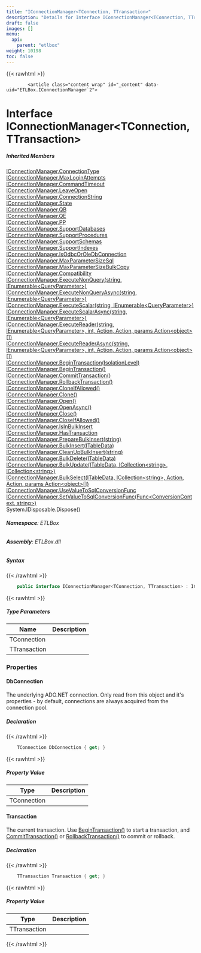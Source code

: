 ```yaml
---
title: "IConnectionManager<TConnection, TTransaction>"
description: "Details for Interface IConnectionManager<TConnection, TTransaction> (ETLBox)"
draft: false
images: []
menu:
  api:
    parent: "etlbox"
weight: 10198
toc: false
---
```


{{< rawhtml >}}

            <article class="content wrap" id="_content" data-uid="ETLBox.IConnectionManager`2">
  <h1 id="ETLBox_IConnectionManager_2" data-uid="ETLBox.IConnectionManager`2" class="text-break">Interface IConnectionManager&lt;TConnection, TTransaction&gt;
</h1>
  <div class="markdown level0 summary"></div>
  <div class="markdown level0 conceptual"></div>
  <div class="inheritedMembers">
    <h5>Inherited Members</h5>
    <div>
      <a class="xref" href="/api/etlbox/iconnectionmanager#ETLBox_IConnectionManager_ConnectionType">IConnectionManager.ConnectionType</a>
    </div>
    <div>
      <a class="xref" href="/api/etlbox/iconnectionmanager#ETLBox_IConnectionManager_MaxLoginAttempts">IConnectionManager.MaxLoginAttempts</a>
    </div>
    <div>
      <a class="xref" href="/api/etlbox/iconnectionmanager#ETLBox_IConnectionManager_CommandTimeout">IConnectionManager.CommandTimeout</a>
    </div>
    <div>
      <a class="xref" href="/api/etlbox/iconnectionmanager#ETLBox_IConnectionManager_LeaveOpen">IConnectionManager.LeaveOpen</a>
    </div>
    <div>
      <a class="xref" href="/api/etlbox/iconnectionmanager#ETLBox_IConnectionManager_ConnectionString">IConnectionManager.ConnectionString</a>
    </div>
    <div>
      <a class="xref" href="/api/etlbox/iconnectionmanager#ETLBox_IConnectionManager_State">IConnectionManager.State</a>
    </div>
    <div>
      <a class="xref" href="/api/etlbox/iconnectionmanager#ETLBox_IConnectionManager_QB">IConnectionManager.QB</a>
    </div>
    <div>
      <a class="xref" href="/api/etlbox/iconnectionmanager#ETLBox_IConnectionManager_QE">IConnectionManager.QE</a>
    </div>
    <div>
      <a class="xref" href="/api/etlbox/iconnectionmanager#ETLBox_IConnectionManager_PP">IConnectionManager.PP</a>
    </div>
    <div>
      <a class="xref" href="/api/etlbox/iconnectionmanager#ETLBox_IConnectionManager_SupportDatabases">IConnectionManager.SupportDatabases</a>
    </div>
    <div>
      <a class="xref" href="/api/etlbox/iconnectionmanager#ETLBox_IConnectionManager_SupportProcedures">IConnectionManager.SupportProcedures</a>
    </div>
    <div>
      <a class="xref" href="/api/etlbox/iconnectionmanager#ETLBox_IConnectionManager_SupportSchemas">IConnectionManager.SupportSchemas</a>
    </div>
    <div>
      <a class="xref" href="/api/etlbox/iconnectionmanager#ETLBox_IConnectionManager_SupportIndexes">IConnectionManager.SupportIndexes</a>
    </div>
    <div>
      <a class="xref" href="/api/etlbox/iconnectionmanager#ETLBox_IConnectionManager_IsOdbcOrOleDbConnection">IConnectionManager.IsOdbcOrOleDbConnection</a>
    </div>
    <div>
      <a class="xref" href="/api/etlbox/iconnectionmanager#ETLBox_IConnectionManager_MaxParameterSizeSql">IConnectionManager.MaxParameterSizeSql</a>
    </div>
    <div>
      <a class="xref" href="/api/etlbox/iconnectionmanager#ETLBox_IConnectionManager_MaxParameterSizeBulkCopy">IConnectionManager.MaxParameterSizeBulkCopy</a>
    </div>
    <div>
      <a class="xref" href="/api/etlbox/iconnectionmanager#ETLBox_IConnectionManager_Compatibility">IConnectionManager.Compatibility</a>
    </div>
    <div>
      <a class="xref" href="/api/etlbox/iconnectionmanager#ETLBox_IConnectionManager_ExecuteNonQuery_System_String_System_Collections_Generic_IEnumerable_ETLBox_ControlFlow_QueryParameter__">IConnectionManager.ExecuteNonQuery(string, IEnumerable&lt;QueryParameter&gt;)</a>
    </div>
    <div>
      <a class="xref" href="/api/etlbox/iconnectionmanager#ETLBox_IConnectionManager_ExecuteNonQueryAsync_System_String_System_Collections_Generic_IEnumerable_ETLBox_ControlFlow_QueryParameter__">IConnectionManager.ExecuteNonQueryAsync(string, IEnumerable&lt;QueryParameter&gt;)</a>
    </div>
    <div>
      <a class="xref" href="/api/etlbox/iconnectionmanager#ETLBox_IConnectionManager_ExecuteScalar_System_String_System_Collections_Generic_IEnumerable_ETLBox_ControlFlow_QueryParameter__">IConnectionManager.ExecuteScalar(string, IEnumerable&lt;QueryParameter&gt;)</a>
    </div>
    <div>
      <a class="xref" href="/api/etlbox/iconnectionmanager#ETLBox_IConnectionManager_ExecuteScalarAsync_System_String_System_Collections_Generic_IEnumerable_ETLBox_ControlFlow_QueryParameter__">IConnectionManager.ExecuteScalarAsync(string, IEnumerable&lt;QueryParameter&gt;)</a>
    </div>
    <div>
      <a class="xref" href="/api/etlbox/iconnectionmanager#ETLBox_IConnectionManager_ExecuteReader_System_String_System_Collections_Generic_IEnumerable_ETLBox_ControlFlow_QueryParameter__System_Int32_System_Action_System_Action_System_Action_System_Object____">IConnectionManager.ExecuteReader(string, IEnumerable&lt;QueryParameter&gt;, int, Action, Action, params Action&lt;object&gt;[])</a>
    </div>
    <div>
      <a class="xref" href="/api/etlbox/iconnectionmanager#ETLBox_IConnectionManager_ExecuteReaderAsync_System_String_System_Collections_Generic_IEnumerable_ETLBox_ControlFlow_QueryParameter__System_Int32_System_Action_System_Action_System_Action_System_Object____">IConnectionManager.ExecuteReaderAsync(string, IEnumerable&lt;QueryParameter&gt;, int, Action, Action, params Action&lt;object&gt;[])</a>
    </div>
    <div>
      <a class="xref" href="/api/etlbox/iconnectionmanager#ETLBox_IConnectionManager_BeginTransaction_System_Data_IsolationLevel_">IConnectionManager.BeginTransaction(IsolationLevel)</a>
    </div>
    <div>
      <a class="xref" href="/api/etlbox/iconnectionmanager#ETLBox_IConnectionManager_BeginTransaction">IConnectionManager.BeginTransaction()</a>
    </div>
    <div>
      <a class="xref" href="/api/etlbox/iconnectionmanager#ETLBox_IConnectionManager_CommitTransaction">IConnectionManager.CommitTransaction()</a>
    </div>
    <div>
      <a class="xref" href="/api/etlbox/iconnectionmanager#ETLBox_IConnectionManager_RollbackTransaction">IConnectionManager.RollbackTransaction()</a>
    </div>
    <div>
      <a class="xref" href="/api/etlbox/iconnectionmanager#ETLBox_IConnectionManager_CloneIfAllowed">IConnectionManager.CloneIfAllowed()</a>
    </div>
    <div>
      <a class="xref" href="/api/etlbox/iconnectionmanager#ETLBox_IConnectionManager_Clone">IConnectionManager.Clone()</a>
    </div>
    <div>
      <a class="xref" href="/api/etlbox/iconnectionmanager#ETLBox_IConnectionManager_Open">IConnectionManager.Open()</a>
    </div>
    <div>
      <a class="xref" href="/api/etlbox/iconnectionmanager#ETLBox_IConnectionManager_OpenAsync">IConnectionManager.OpenAsync()</a>
    </div>
    <div>
      <a class="xref" href="/api/etlbox/iconnectionmanager#ETLBox_IConnectionManager_Close">IConnectionManager.Close()</a>
    </div>
    <div>
      <a class="xref" href="/api/etlbox/iconnectionmanager#ETLBox_IConnectionManager_CloseIfAllowed">IConnectionManager.CloseIfAllowed()</a>
    </div>
    <div>
      <a class="xref" href="/api/etlbox/iconnectionmanager#ETLBox_IConnectionManager_IsInBulkInsert">IConnectionManager.IsInBulkInsert</a>
    </div>
    <div>
      <a class="xref" href="/api/etlbox/iconnectionmanager#ETLBox_IConnectionManager_HasTransaction">IConnectionManager.HasTransaction</a>
    </div>
    <div>
      <a class="xref" href="/api/etlbox/iconnectionmanager#ETLBox_IConnectionManager_PrepareBulkInsert_System_String_">IConnectionManager.PrepareBulkInsert(string)</a>
    </div>
    <div>
      <a class="xref" href="/api/etlbox/iconnectionmanager#ETLBox_IConnectionManager_BulkInsert_ETLBox_ITableData_">IConnectionManager.BulkInsert(ITableData)</a>
    </div>
    <div>
      <a class="xref" href="/api/etlbox/iconnectionmanager#ETLBox_IConnectionManager_CleanUpBulkInsert_System_String_">IConnectionManager.CleanUpBulkInsert(string)</a>
    </div>
    <div>
      <a class="xref" href="/api/etlbox/iconnectionmanager#ETLBox_IConnectionManager_BulkDelete_ETLBox_ITableData_">IConnectionManager.BulkDelete(ITableData)</a>
    </div>
    <div>
      <a class="xref" href="/api/etlbox/iconnectionmanager#ETLBox_IConnectionManager_BulkUpdate_ETLBox_ITableData_System_Collections_Generic_ICollection_System_String__System_Collections_Generic_ICollection_System_String__">IConnectionManager.BulkUpdate(ITableData, ICollection&lt;string&gt;, ICollection&lt;string&gt;)</a>
    </div>
    <div>
      <a class="xref" href="/api/etlbox/iconnectionmanager#ETLBox_IConnectionManager_BulkSelect_ETLBox_ITableData_System_Collections_Generic_ICollection_System_String__System_Action_System_Action_System_Action_System_Object____">IConnectionManager.BulkSelect(ITableData, ICollection&lt;string&gt;, Action, Action, params Action&lt;object&gt;[])</a>
    </div>
    <div>
      <a class="xref" href="/api/etlbox/iconnectionmanager#ETLBox_IConnectionManager_UseValueToSqlConversionFunc">IConnectionManager.UseValueToSqlConversionFunc</a>
    </div>
    <div>
      <a class="xref" href="/api/etlbox/iconnectionmanager#ETLBox_IConnectionManager_SetValueToSqlConversionFunc_System_Func_ETLBox_Helper_ConversionContext_System_String__">IConnectionManager.SetValueToSqlConversionFunc(Func&lt;ConversionContext, string&gt;)</a>
    </div>
    <div>
      <span class="xref">System.IDisposable.Dispose()</span>
    </div>
  </div>
<h6><strong>Namespace</strong>: ETLBox</h6>
  <h6><strong>Assembly</strong>: ETLBox.dll</h6>
  <h5 id="ETLBox_IConnectionManager_2_syntax">Syntax</h5>
{{< /rawhtml >}}

```C#
    public interface IConnectionManager<TConnection, TTransaction> : IConnectionManager, IDisposable where TConnection : class, IDbConnection, new() where TTransaction : class, IDbTransaction
```

{{< rawhtml >}}
  <h5 class="typeParameters">Type Parameters</h5>
  <table class="table table-bordered table-striped table-condensed">
    <thead>
      <tr>
        <th>Name</th>
        <th>Description</th>
      </tr>
    </thead>
    <tbody>
      <tr>
        <td><span class="parametername">TConnection</span></td>
        <td></td>
      </tr>
      <tr>
        <td><span class="parametername">TTransaction</span></td>
        <td></td>
      </tr>
    </tbody>
  </table>
  <h3 id="properties">Properties
</h3>
  <a id="ETLBox_IConnectionManager_2_DbConnection_" data-uid="ETLBox.IConnectionManager`2.DbConnection*"></a>
  <h4 id="ETLBox_IConnectionManager_2_DbConnection" data-uid="ETLBox.IConnectionManager`2.DbConnection">DbConnection</h4>
  <div class="markdown level1 summary"><p>The underlying ADO.NET connection.
Only read from this object and it's properties - by default, connections are always
acquired from the connection pool.</p>
</div>
  <div class="markdown level1 conceptual"></div>
  <h5 class="declaration">Declaration</h5>
{{< /rawhtml >}}

```C#
    TConnection DbConnection { get; }
```

{{< rawhtml >}}
  <h5 class="propertyValue">Property Value</h5>
  <table class="table table-bordered table-striped table-condensed">
    <thead>
      <tr>
        <th>Type</th>
        <th>Description</th>
      </tr>
    </thead>
    <tbody>
      <tr>
        <td><span class="xref">TConnection</span></td>
        <td></td>
      </tr>
    </tbody>
  </table>
  <a id="ETLBox_IConnectionManager_2_Transaction_" data-uid="ETLBox.IConnectionManager`2.Transaction*"></a>
  <h4 id="ETLBox_IConnectionManager_2_Transaction" data-uid="ETLBox.IConnectionManager`2.Transaction">Transaction</h4>
  <div class="markdown level1 summary"><p>The current transaction. Use <a class="xref" href="/api/etlbox/iconnectionmanager#ETLBox_IConnectionManager_BeginTransaction">BeginTransaction()</a> to start a transaction,
and <a class="xref" href="/api/etlbox/iconnectionmanager#ETLBox_IConnectionManager_CommitTransaction">CommitTransaction()</a> or <a class="xref" href="/api/etlbox/iconnectionmanager#ETLBox_IConnectionManager_RollbackTransaction">RollbackTransaction()</a> to commit or rollback.</p>
</div>
  <div class="markdown level1 conceptual"></div>
  <h5 class="declaration">Declaration</h5>
{{< /rawhtml >}}

```C#
    TTransaction Transaction { get; }
```

{{< rawhtml >}}
  <h5 class="propertyValue">Property Value</h5>
  <table class="table table-bordered table-striped table-condensed">
    <thead>
      <tr>
        <th>Type</th>
        <th>Description</th>
      </tr>
    </thead>
    <tbody>
      <tr>
        <td><span class="xref">TTransaction</span></td>
        <td></td>
      </tr>
    </tbody>
  </table>

{{< /rawhtml >}}
